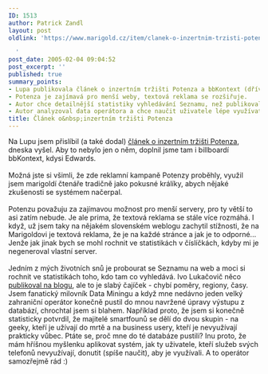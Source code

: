 ```yaml
---
ID: 1513
author: Patrick Zandl
layout: post
oldlink: 'https://www.marigold.cz/item/clanek-o-inzertnim-trzisti-potenza

  '
post_date: 2005-02-04 09:04:52
post_excerpt: ''
published: true
summary_points:
- Lupa publikovala článek o inzertním tržišti Potenza a bbKontext (dříve Edwards).
- Potenza je zajímavá pro menší weby, textová reklama se rozšiřuje.
- Autor chce detailnější statistiky vyhledávání Seznamu, než publikoval Lukačovič.
- Autor analyzoval data operátora a chce naučit uživatele lépe využívat smartphony.
title: Článek o&nbsp;inzertním tržišti Potenza
---
```


<p>Na Lupu jsem přislíbil (a také dodal) <a href="http://www.lupa.cz/clanek.php3?show=3933" >článek o inzertním tržišti Potenza</a>, dneska vyšel. Aby to nebylo jen o něm, doplnil jsme tam i billboardí bbKontext, kdysi Edwards. <br />
<br />
Možná jste si všimli, že zde reklamní kampaně Potenzy proběhly, využil
jsem marigoldí čtenáře tradičně jako pokusné králíky, abych nějaké
zkušenosti se systémem načerpal. <br />
<br />
Potenzu považuju za zajímavou možnost pro menší servery, pro ty větší
to asi zatím nebude. Je ale prima, že textová reklama se stále více
rozmáhá. I když, už jsem taky na nějakém slovenském weblogu zachytil
stížnosti, že na Marigoldovi je textová reklama, že je na každé stránce
a jak je to odporné... Jenže jak jinak bych se mohl rochnit ve
statistikách v číslíčkách, kdyby mi je negeneroval vlastní server.<br />
<br />
Jedním z mých životních snů je probourat se Seznamu na web a moci si
rochnit ve statistikách toho, kdo tam co vyhledává. Ivo Lukačovič něco <a href="http://www.seznam.cz/topwords2004.html">publikoval na blogu</a>,
ale to je slabý čajíček - chybí poměry, regiony, časy. Jsem fanatický
milovník Data Miningu a když mne nedávno jeden velký zahraniční
operátor konečně pustil do mnou navržené úpravy výstupu z databází,
chrochtal jsem si blahem. Například proto, že jsem si konečně
statisticky potvrdil, že majitelé smartfounů se dělí do dvou skupin -
na geeky, kteří je užívají do mrtě a na business usery, kteří je
nevyužívají prakticky vůbec. Ptáte se, proč mne do té databáze pustili?
Inu proto, že mám hříšnou myšlenku aplikovat systém, jak ty uživatele,
kteří služeb svých telefonů nevyužívají, donutit (spíše naučit), aby je
využívali. A to operátor samozřejmě rád :)</p>